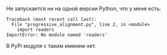 Не запускается ни на одной версии Python, что у меня есть:

```
Traceback (most recent call last):
  File "progressive_alignment.py", line 2, in <module>
    import readers
ImportError: No module named 'readers'
```

В PyPi модуля с таким именем нет.
